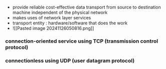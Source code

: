 - provide reliable cost-effective data transport from source to destination machine independent of the physical network
- makes uses of network layer services
- transport entity : hardware/software that does the work
- ![[Pasted image 20241126050816.png]]

### connection-oriented service using TCP (transmission control protocol)

### connectionless using UDP (user datagram protocol)




